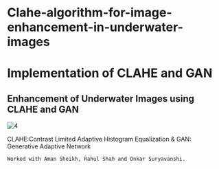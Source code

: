 # Clahe-algorithm-for-image-enhancement-in-underwater-images

# Implementation of CLAHE and GAN

Enhancement of Underwater Images using CLAHE and GAN 
--

![4](https://github.com/2002rahuls/FUnIE-GAN/assets/106743861/d3ba7652-fd03-468e-b265-162722b764e1)

CLAHE:Contrast Limited Adaptive Histogram Equalization & GAN: Generative Adaptive Network

 	Worked with Aman Sheikh, Rahul Shah and Onkar Suryavanshi.
